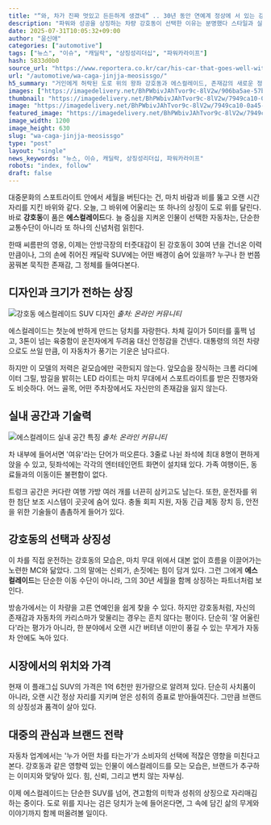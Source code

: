 ```yaml
---
title: "“와, 차가 진짜 멋있고 든든하게 생겼네” .. 30년 동안 연예계 정상에 서 있는 강호동, 대한민국 MC가 끄는 자동차의 ‘에스컬레이드’"
description: "파워와 성공을 상징하는 차량 강호동이 선택한 이유는 분명했다 스타일과 실용성 모두 잡은 SUV ..."
date: 2025-07-31T10:05:32+09:00
author: "윤신애"
categories: ["automotive"]
tags: ["뉴스", "이슈", "캐딜락", "상징성리더십", "파워카라이프"]
hash: 5833d0b0
source_url: "https://www.reportera.co.kr/car/his-car-that-goes-well-with-kang-ho-dong/"
url: "/automotive/wa-caga-jinjja-meosissgo/"
h5_summary: "거인에게 허락된 도로 위의 왕좌 강호동과 에스컬레이드, 존재감의 새로운 정의"
images: ["https://imagedelivery.net/BhPWbivJAhTvor9c-8lV2w/906ba5ae-57bd-45ea-bb72-fb85b21bc200/public", "https://imagedelivery.net/BhPWbivJAhTvor9c-8lV2w/0a5864cd-285e-4d70-be6b-142f8623ce00/public", "https://imagedelivery.net/BhPWbivJAhTvor9c-8lV2w/7949ca10-0a45-4589-7acb-8cc9f6494d00/public"]
thumbnail: "https://imagedelivery.net/BhPWbivJAhTvor9c-8lV2w/7949ca10-0a45-4589-7acb-8cc9f6494d00/public"
image: "https://imagedelivery.net/BhPWbivJAhTvor9c-8lV2w/7949ca10-0a45-4589-7acb-8cc9f6494d00/public"
featured_image: "https://imagedelivery.net/BhPWbivJAhTvor9c-8lV2w/7949ca10-0a45-4589-7acb-8cc9f6494d00/public"
image_width: 1200
image_height: 630
slug: "wa-caga-jinjja-meosissgo"
type: "post"
layout: "single"
news_keywords: "뉴스, 이슈, 캐딜락, 상징성리더십, 파워카라이프"
robots: "index, follow"
draft: false
---
```


대중문화의 스포트라이트 안에서 세월을 버틴다는 건, 마치 바람과 비를 뚫고 오랜 시간 자리를 지킨 바위와 같다. 오늘, 그 바위에 어울리는 또 하나의 상징이 도로 위를 달린다. 바로 **강호동**이 품은 **에스컬레이드**다. 늘 중심을 지켜온 인물이 선택한 자동차는, 단순한 교통수단이 아니라 또 하나의 신념처럼 읽힌다.

한때 씨름판의 영웅, 이제는 안방극장의 터줏대감이 된 강호동이 30여 년을 건너온 이력만큼이나, 그의 손에 쥐어진 캐딜락 SUV에는 어떤 배경이 숨어 있을까? 누구나 한 번쯤 꿈꿔본 묵직한 존재감, 그 정체를 들여다본다.

## 디자인과 크기가 전하는 상징

![강호동 에스컬레이드 SUV 디자인](https://imagedelivery.net/BhPWbivJAhTvor9c-8lV2w/906ba5ae-57bd-45ea-bb72-fb85b21bc200/public)
*출처: 온라인 커뮤니티*


에스컬레이드는 첫눈에 반하게 만드는 덩치를 자랑한다. 차체 길이가 5미터를 훌쩍 넘고, 3톤이 넘는 육중함이 운전자에게 두려움 대신 안정감을 건넨다. 대통령의 의전 차량으로도 쓰일 만큼, 이 자동차가 풍기는 기운은 남다르다. 

하지만 이 모델의 저력은 겉모습에만 국한되지 않는다. 앞모습을 장식하는 크롬 라디에이터 그릴, 밤길을 밝히는 LED 라이트는 마치 무대에서 스포트라이트를 받은 진행자와도 비슷하다. 어느 골목, 어떤 주차장에서도 자신만의 존재감을 잃지 않는다.

## 실내 공간과 기술력

![에스컬레이드 실내 공간 특징](https://imagedelivery.net/BhPWbivJAhTvor9c-8lV2w/0a5864cd-285e-4d70-be6b-142f8623ce00/public)
*출처: 온라인 커뮤니티*


차 내부에 들어서면 '여유'라는 단어가 떠오른다. 3줄로 나뉜 좌석에 최대 8명이 편하게 앉을 수 있고, 뒷좌석에는 각각의 엔터테인먼트 화면이 설치돼 있다. 가족 여행이든, 동료들과의 이동이든 불편함이 없다. 

트렁크 공간은 커다란 여행 가방 여러 개를 너끈히 삼키고도 남는다. 또한, 운전자를 위한 첨단 보조 시스템이 곳곳에 숨어 있다. 충돌 회피 지원, 자동 긴급 제동 장치 등, 안전을 위한 기술들이 촘촘하게 들어가 있다. 

## 강호동의 선택과 상징성

이 차를 직접 운전하는 강호동의 모습은, 마치 무대 위에서 대본 없이 흐름을 이끌어가는 노련한 MC와 닮았다. 그의 말에는 신뢰가, 손짓에는 힘이 담겨 있다. 그런 그에게 **에스컬레이드**는 단순한 이동 수단이 아니라, 그의 30년 세월을 함께 상징하는 파트너처럼 보인다.

방송가에서는 이 차량을 고른 연예인을 쉽게 찾을 수 있다. 하지만 강호동처럼, 자신의 존재감과 자동차의 카리스마가 맞물리는 경우는 흔치 않다는 평이다. 단순히 '잘 어울린다'라는 평가가 아니라, 한 분야에서 오랜 시간 버텨낸 이만이 풍길 수 있는 무게가 자동차 안에도 녹아 있다.

## 시장에서의 위치와 가격

현재 이 플래그십 SUV의 가격은 1억 6천만 원가량으로 알려져 있다. 단순히 사치품이 아니라, 오랜 시간 정상 자리를 지키며 얻은 성취의 증표로 받아들여진다. 그만큼 브랜드의 상징성과 품격이 살아 있다.

## 대중의 관심과 브랜드 전략

자동차 업계에서는 '누가 어떤 차를 타는가'가 소비자의 선택에 적잖은 영향을 미친다고 본다. 강호동과 같은 영향력 있는 인물이 에스컬레이드를 모는 모습은, 브랜드가 추구하는 이미지와 맞닿아 있다. 힘, 신뢰, 그리고 변치 않는 자부심. 

이제 에스컬레이드는 단순한 SUV를 넘어, 견고함의 미학과 성취의 상징으로 자리매김하는 중이다. 도로 위를 지나는 검은 덩치가 눈에 들어온다면, 그 속에 담긴 삶의 무게와 이야기까지 함께 떠올려볼 일이다.
